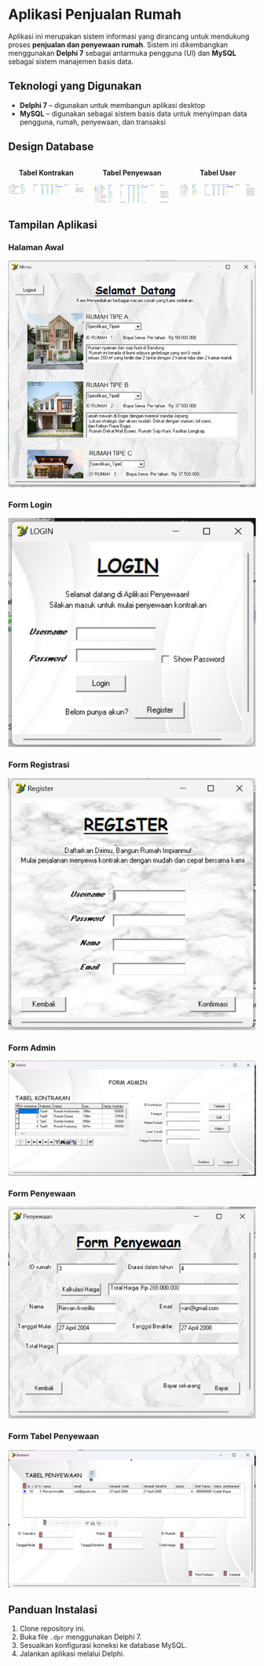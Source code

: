 # Aplikasi Penjualan Rumah

Aplikasi ini merupakan sistem informasi yang dirancang untuk mendukung proses **penjualan dan penyewaan rumah**. Sistem ini dikembangkan menggunakan **Delphi 7** sebagai antarmuka pengguna (UI) dan **MySQL** sebagai sistem manajemen basis data.

## Teknologi yang Digunakan

- **Delphi 7** – digunakan untuk membangun aplikasi desktop
- **MySQL** – digunakan sebagai sistem basis data untuk menyimpan data pengguna, rumah, penyewaan, dan transaksi

## Design Database

<div style="display: flex; gap: 20px; justify-content: center; text-align: center;">

  <div>
    <p><strong>Tabel Kontrakan</strong></p>
    <img src="dokumentasi/tabelkontrakan.png" alt="Tabel Kontrakan" width="250"/>
  </div>

  <div>
    <p><strong>Tabel Penyewaan</strong></p>
    <img src="dokumentasi/tabelpenyewaan.png" alt="Tabel Penyewaan" width="250"/>
  </div>

  <div>
    <p><strong>Tabel User</strong></p>
    <img src="dokumentasi/tabeluser.png" alt="Tabel User" width="250"/>
  </div>

</div>

## Tampilan Aplikasi

### Halaman Awal
![Halaman Awal](dokumentasi/halamanawal.png)

### Form Login
![Login](dokumentasi/login.png)

### Form Registrasi
![Register](dokumentasi/register.png)

### Form Admin
![Form Admin](dokumentasi/formadmin.png)

### Form Penyewaan
![Form Penyewaan](dokumentasi/formpenyewaan.png)

### Form Tabel Penyewaan
![Form Tabel Penyewaan](dokumentasi/formtabelpenyewaan.png)

## Panduan Instalasi

1. Clone repository ini.
2. Buka file `.dpr` menggunakan Delphi 7.
3. Sesuaikan konfigurasi koneksi ke database MySQL.
4. Jalankan aplikasi melalui Delphi.
